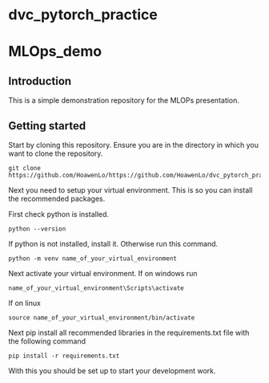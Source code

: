 # dvc_pytorch_practice

# MLOps_demo

## Introduction

This is a simple demonstration repository for the MLOPs presentation.

## Getting started

Start by cloning this repository. Ensure you are in the directory in which you want to clone the repository.

```
git clone https://github.com/HoawenLo/https://github.com/HoawenLo/dvc_pytorch_practice.git
```

Next you need to setup your virtual environment. This is so you can install the recommended packages.

First check python is installed.

```
python --version
```

If python is not installed, install it. Otherwise run this command.

```
python -m venv name_of_your_virtual_environment
```

Next activate your virtual environment. If on windows run
```
name_of_your_virtual_environment\Scripts\activate
```
If on linux
```
source name_of_your_virtual_environment/bin/activate
```

Next pip install all recommended libraries in the requirements.txt file with the following command
```
pip install -r requirements.txt
```

With this you should be set up to start your development work.